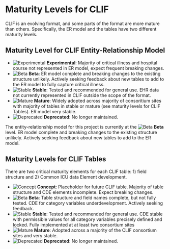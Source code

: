 # Maturity Levels for CLIF

CLIF is an evolving format, and some parts of the format are more mature than others. Specifically, the ER model and the tables have two different maturity levels.

## Maturity Level for CLIF Entity-Relationship Model

- ![Experimental](https://img.shields.io/badge/Maturity-Experimental-red) **Experimental**: Majority of critical illness and hospital course not represented in ER model, expect frequent breaking changes.
- ![Beta](https://img.shields.io/badge/Maturity-Beta-yellow) **Beta**: ER model complete and breaking changes to the existing structure unlikely. Actively seeking feedback about new tables to add to the ER model to fully capture critical illness.
- ![Stable](https://img.shields.io/badge/Maturity-Stable-brightgreen) **Stable**: Tested and recommended for general use. EHR data not currently represented in CLIF outside the scope of the format.
- ![Mature](https://img.shields.io/badge/Maturity-Mature-blue) **Mature**: Widely adopted across majority of consoritium sites with majority of tables in stable or mature (see maturity levels for CLIF Tables). ER model very stable.
- ![Deprecated](https://img.shields.io/badge/Maturity-Deprecated-lightgrey) **Deprecated**: No longer maintained.

The entity-relationship model for this project is currently at the ![Beta](https://img.shields.io/badge/Maturity-Beta-yellow) **Beta** level. ER model complete and breaking changes to the existing structure unlikely. Actively seeking feedback about new tables to add to the ER model.

## Maturity Levels for CLIF Tables

There are two critical maturity elements for each CLIF table: 1) field structure and 2) Common ICU data Element development.

- ![Concept](https://img.shields.io/badge/Maturity-Concept-orange) **Concept**: Placeholder for future CLIF table. Majority of table structure and CDE elements incomplete. Expect breaking changes.
- ![Beta](https://img.shields.io/badge/Maturity-Beta-yellow) **Beta**: Table structure and field names complete, but not fully tested. CDE for category variables underdevelopment. Actively seeking feedback. 
- ![Stable](https://img.shields.io/badge/Maturity-Stable-brightgreen) **Stable**: Tested and recommended for general use. CDE stable with permissible values for all category variables precisely defined and locked. Fully implemented at at least two consortium sites
- ![Mature](https://img.shields.io/badge/Maturity-Mature-blue) **Mature**: Adopted across a majority of the CLIF consortium sites and very stable.
- ![Deprecated](https://img.shields.io/badge/Maturity-Deprecated-lightgrey) **Deprecated**: No longer maintained.
